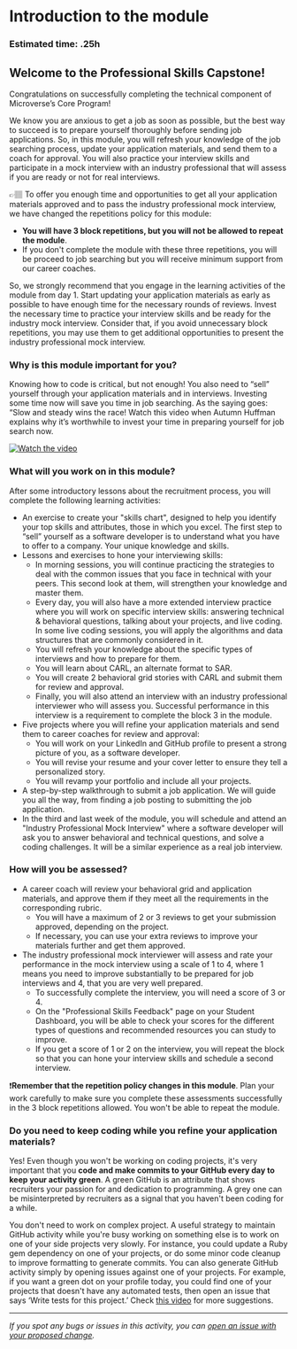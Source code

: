 # Introduction to the module

### **Estimated time**: .25h

## Welcome to the Professional Skills Capstone!

Congratulations on successfully completing the technical component of Microverse’s Core Program! 

We know you are anxious to get a job as soon as possible, but the best way to succeed is to prepare yourself thoroughly before sending job applications. So, in this module, you will refresh your knowledge of the job searching process, update your application materials, and send them to a coach for approval. You will also practice your interview skills and participate in a mock interview with an industry professional that will assess if you are ready or not for real interviews.

👉🏽 To offer you enough time and opportunities to get all your application materials approved and to pass the industry professional mock interview, we have changed the repetitions policy for this module:  
- **You will have 3 block repetitions, but you will not be allowed to repeat the module**.
- If you don't complete the module with these three repetitions, you will be proceed to job searching but you will receive minimum support from our career coaches. 

So, we strongly recommend that you engage in the learning activities of the module from day 1. Start updating your application materials as early as possible to have enough time for the necessary rounds of reviews. Invest the necessary time to practice your interview skills and be ready for the industry mock interview. Consider that, if you avoid unnecessary block repetitions, you may use them to get additional opportunities to present the industry professional mock interview. 

### Why is this module important for you?

Knowing how to code is critical, but not enough! You also need to “sell” yourself through your application materials and in interviews. Investing some time now will save you time in job searching. As the saying goes: “Slow and steady wins the race! Watch this video when Autumn Huffman explains why it’s worthwhile to invest your time in preparing yourself for job search now.

[![Watch the video](https://img.youtube.com/vi/7sfSPYAZ6zs/0.jpg)](https://www.youtube.com/watch?v=7sfSPYAZ6zs)


### What will you work on in this module?

After some introductory lessons about the recruitment process, you will complete the following learning activities:

- An exercise to create your "skills chart", designed to help you identify your top skills and attributes, those in which you excel. The first step to “sell” yourself as a software developer is to understand what you have to offer to a company. Your unique knowledge and skills.
- Lessons and exercises to hone your interviewing skills:
    - In morning sessions, you will continue practicing the strategies to deal with the common issues that you face in technical with your peers. This second look at them, will strengthen your knowledge and master them.
    - Every day, you will also have a more extended interview practice where you will work on specific interview skills: answering technical & behavioral questions, talking about your projects, and live coding. In some live coding sessions, you will apply the algorithms and data structures that are commonly considered in it. 
    - You will refresh your knowledge about the specific types of interviews and how to prepare for them. 
    - You will learn about CARL, an alternate format to SAR. 
    - You will create 2 behavioral grid stories with CARL and submit them for review and approval. 
    - Finally, you will also attend an interview with an industry professional interviewer who will assess you. Successful performance in this interview is a requirement to complete the block 3 in the module.
- Five projects where you will refine your application materials and send them to career coaches for review and approval:
    - You will work on your LinkedIn and GitHub profile to present a strong picture of you, as a software developer.
    - You will revise your resume and your cover letter to ensure they tell a personalized story. 
    - You will revamp your portfolio and include all your projects.
- A step-by-step walkthrough to submit a job application. We will guide you all the way, from finding a job posting to submitting the job application.
- In the third and last week of the module, you will schedule and attend an "Industry Professional Mock Interview" where a software developer will ask you to answer behavioral and technical questions, and solve a coding challenges. It will be a similar experience as a real job interview.

### How will you be assessed?

- A career coach will review your behavioral grid and application materials, and approve them if they meet all the requirements in the corresponding rubric. 
    - You will have a maximum of 2 or 3 reviews to get your submission approved, depending on the project. 
    - If necessary, you can use your extra reviews to improve your materials further and get them approved.
- The industry professional mock interviewer will assess and rate your performance in the mock interview using a scale of 1 to 4, where 1 means you need to improve substantially to be prepared for job interviews and 4, that you are very well prepared. 
    - To successfully complete the interview, you will need a score of 3 or 4. 
    - On the "Professional Skills Feedback" page on your Student Dashboard, you will be able to check your scores for the different types of questions and recommended resources you can study to improve.
    - If you get a score of 1 or 2 on the interview, you will repeat the block so that you can hone your interview skills and schedule a second interview.

❗️**Remember that the repetition policy changes in this module**. Plan your work carefully to make sure you complete these assessments successfully in the 3 block repetitions allowed. You won't be able to repeat the module.

### Do you need to keep coding while you refine your application materials?

Yes! Even though you won't be working on coding projects, it's very important that you **code and make commits to your GitHub every day to keep your activity green**. A green GitHub is an attribute that shows recruiters your passion for and dedication to programming. A grey one can be misinterpreted by recruiters as a signal that you haven't been coding for a while. 

You don't need to work on complex project. A useful strategy to maintain GitHub activity while you're busy working on something else is to work on one of your side projects very slowly. For instance, you could update a Ruby gem dependency on one of your projects, or do some minor code cleanup to improve formatting to generate commits. You can also generate GitHub activity simply by opening issues against one of your projects. For example, if you want a green dot on your profile today, you could find one of your projects that doesn't have any automated tests, then open an issue that says ‘Write tests for this project.’ Check [this video](https://www.loom.com/share/97f5fba2a94445cd8f6eaac70cc987ef) for more suggestions. 


---

*If you spot any bugs or issues in this activity, you can [open an issue with your proposed change](https://github.com/microverseinc/curriculum-transversal-skills/blob/main/git-github/articles/open_issue.md).*

